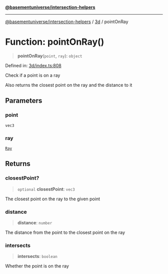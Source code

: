 [**@basementuniverse/intersection-helpers**](../../README.md)

***

[@basementuniverse/intersection-helpers](../../README.md) / [3d](../README.md) / pointOnRay

# Function: pointOnRay()

> **pointOnRay**(`point`, `ray`): `object`

Defined in: [3d/index.ts:808](https://github.com/basementuniverse/intersection-helpers/blob/3a364a58f0714fe52065b40529091d774e3a1a50/src/3d/index.ts#L808)

Check if a point is on a ray

Also returns the closest point on the ray and the distance to it

## Parameters

### point

`vec3`

### ray

[`Ray`](../types/type-aliases/Ray.md)

## Returns

### closestPoint?

> `optional` **closestPoint**: `vec3`

The closest point on the ray to the given point

### distance

> **distance**: `number`

The distance from the point to the closest point on the ray

### intersects

> **intersects**: `boolean`

Whether the point is on the ray
